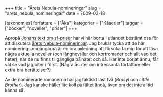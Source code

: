 +++
title = "Årets Nebula-nomineringar"
slug = "arets_nebula_nomineringar"
date = 2009-03-18

[taxonomies]
forfattare = ["Åka"]
kategorier = ["Kåserier"]
taggar = ["böcker", "noveller", "priser"]
+++

Apropå [Johans text om sf-priser](http://vetsaga.se/?p=52) har vi här borta i
utlandet bestämt oss för att diskutera [årets
Nebula-nomineringar](http://www.sfsignal.com/archives/2009/02/finalists-2008-nebula-awards).
Jag brukar tycka att de här nomineringsomgångarna är en bra anledning att
försöka ta mig för att läsa några aktuella noveller (och långnoveller och
kortromaner och allt vad det heter), när de nu finns tillgängliga på nätet
och så. Har inte börjat ännu, får väl se vad jag biter i först. (Några
åsikter om intressanta författare eller extra bra berättelser?)

Av de nominerade romanerna har jag faktiskt läst två (_Brasyl_ och _Little
Brother_). Jag kanske håller lite koll på fältet ändå, även om det inte
alltid känns så.
